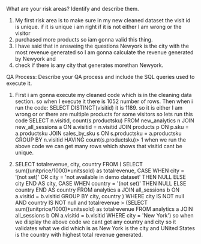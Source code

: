 What are your risk areas? Identify and describe them.
1. My first risk area is to make sure in my new cleaned dataset the visit id is unique. if it is unique i am right if it is not either I am wrong or the visitor
2.  purchased more products so iam gonna valid this thing.
3. I have said that in answeing the questions Newyork is the city with the most revenue generated so I am gonna calculate the revenue generated by Newyork and
4. check if there is any city that generates morethan Newyork.



QA Process:
Describe your QA process and include the SQL queries used to execute it.
1. First i am gonna execute my cleaned code which is in the cleaning data section. so when I execute it there is 1052 number of rows.
  Then when i run the code: SELECT DISTINCT(visitid) it is 1189. so it is either I am wrong or or there are multiple products for some visitors so lets run this code
SELECT n.visitid, count(s.productsku)
FROM new_analytics n
JOIN new_all_sessions a ON a.visitid = n.visitid
JOIN products p ON p.sku = a.productsku
JOIN sales_by_sku s ON s.productsku = a.productsku
GROUP BY n.visitid
HAVING count(s.productsku)> 1
when we run the above code we can get many rows which shows that visitid cant be unique.

2. SELECT totalrevenue, city, country
FROM (
SELECT
 sum((unitprice/1000)*unitssold) as totalrevenue,
  CASE WHEN city = '(not set)' OR city = 'not available in demo dataset' THEN NULL
       ELSE city
  END AS city,
  CASE WHEN country = '(not set)' THEN NULL
       ELSE country
  END AS country
FROM
  analytics a
JOIN
  all_sessions b ON a.visitid = b.visitid
GROUP BY 
	city, country
	)
WHERE
  city IS NOT null AND country IS NOT null and totalrevenue > (SELECT sum((unitprice/1000)*unitssold) as totalrevenue
                                                                    FROM analytics a
                                                                JOIN    all_sessions b ON a.visitid = b.visitid
                                                                WHERE city = 'New York')
   so when we display the above code we cant get any country and city so it validates what we did which is as New York is the city and UNited States is the country
    with highest total revenue generated.
                                                                       
